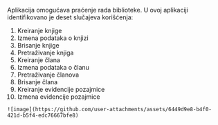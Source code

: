 Aplikacija omogućava praćenje rada biblioteke.
U ovoj aplikaciji identifikovano je deset slučajeva korišćenja:
 1. Kreiranje knjige
 2. Izmena podataka o knjizi
 3. Brisanje knjige
 4. Pretraživanje knjiga
 5. Kreiranje člana
 6. Izmena podataka o članu
 7. Pretraživanje članova
 8. Brisanje člana
 9. Kreiranje evidencije pozajmice
 10. Izmena evidencije pozajmice

    ![image](https://github.com/user-attachments/assets/6449d9e8-b4f0-421d-b5f4-edc76667bfe8)



